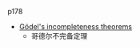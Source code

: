 p178

+ [Gödel's incompleteness theorems](https://en.wikipedia.org/wiki/G%C3%B6del's_incompleteness_theorems)
    + 哥德尔不完备定理


